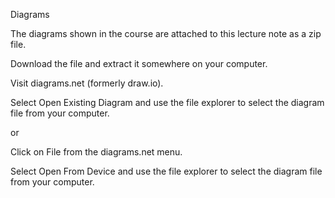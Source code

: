 Diagrams

The diagrams shown in the course are attached to this lecture note as a zip file.

Download the file and extract it somewhere on your computer.

Visit diagrams.net (formerly draw.io).

Select Open Existing Diagram and use the file explorer to select the diagram file from your computer.

or

Click on File from the diagrams.net menu.

Select Open From Device and use the file explorer to select the diagram file from your computer.